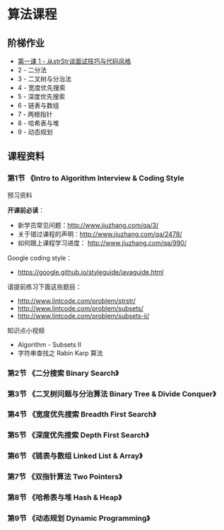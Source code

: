 # 算法课程


## 阶梯作业
- [第一课 1 - 从strStr谈面试技巧与代码风格](https://github.com/yeshenlin/CodeFromCodeTo/blob/master/01_chapter/01_chapter.md)
- 2 - 二分法
- 3 - 二叉树与分治法
- 4 - 宽度优先搜索
- 5 - 深度优先搜索
- 6 - 链表与数组
- 7 - 两根指针
- 8 - 哈希表与堆
- 9 - 动态规划



## 课程资料
### 第1节 《Intro to Algorithm Interview & Coding Style
预习资料

**开课前必读**：

- 新学员常见问题：http://www.jiuzhang.com/qa/3/
- 关于错过课程的声明：http://www.jiuzhang.com/qa/2478/
- 如何跟上课程学习进度： http://www.jiuzhang.com/qa/990/

Google coding style：
- https://google.github.io/styleguide/javaguide.html

请提前练习下面这些题目：
- http://www.lintcode.com/problem/strstr/
- http://www.lintcode.com/problem/subsets/
- http://www.lintcode.com/problem/subsets-ii/

知识点小视频
- Algorithm - Subsets II
- 字符串查找之 Rabin Karp 算法

### 第2节 《二分搜索 Binary Search》

### 第3节 《二叉树问题与分治算法 Binary Tree & Divide Conquer》

### 第4节 《宽度优先搜索 Breadth First Search》

### 第5节 《深度优先搜索 Depth First Search》

### 第6节 《链表与数组 Linked List & Array》

### 第7节 《双指针算法 Two Pointers》

### 第8节 《哈希表与堆 Hash & Heap》

### 第9节 《动态规划 Dynamic Programming》
